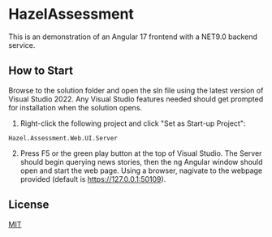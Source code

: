 # HazelAssessment

This is an demonstration of an Angular 17 frontend with a NET9.0 backend service.

## How to Start

Browse to the solution folder and open the sln file using the latest version of Visual Studio 2022. Any Visual Studio features needed should get prompted for installation when the solution opens.

1. Right-click the following project and click "Set as Start-up Project":

```Hazel.Assessment.Web.UI.Server```

2. Press F5 or the green play button at the top of Visual Studio. The Server should begin querying news stories, then the ng Angular window should open and start the web page. Using a browser, nagivate to the webpage provided (default is https://127.0.0.1:50109).

## License

[MIT](https://choosealicense.com/licenses/mit/)



